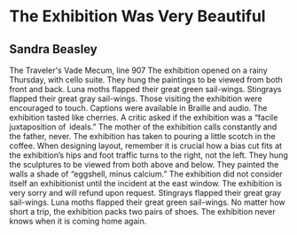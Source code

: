 # The Exhibition Was Very Beautiful
## Sandra Beasley
The Traveler's Vade Mecum, line 907
The exhibition opened on a rainy Thursday, with cello suite.
They hung the paintings to be viewed from both front and back.
Luna moths flapped their great green sail-wings.
Stingrays flapped their great gray sail-wings.
Those visiting the exhibition were encouraged to touch.
Captions were available in Braille and audio.
The exhibition tasted like cherries.
A critic asked if the exhibition was a “facile juxtaposition of   ideals.”
The mother of the exhibition calls constantly and the father, never.
The exhibition has taken to pouring a little scotch in the coffee.
When designing layout, remember
it is crucial how a bias cut fits at the exhibition’s hips
and foot traffic turns to the right, not the left.
They hung the sculptures to be viewed from both above and below.
They painted the walls a shade of “eggshell, minus calcium.”
The exhibition did not consider itself an exhibitionist
until the incident at the east window.
The exhibition is very sorry and will refund upon request.
Stingrays flapped their great gray sail-wings.
Luna moths flapped their great green sail-wings.
No matter how short a trip, the exhibition packs two pairs of shoes.
The exhibition never knows when it is coming home again.